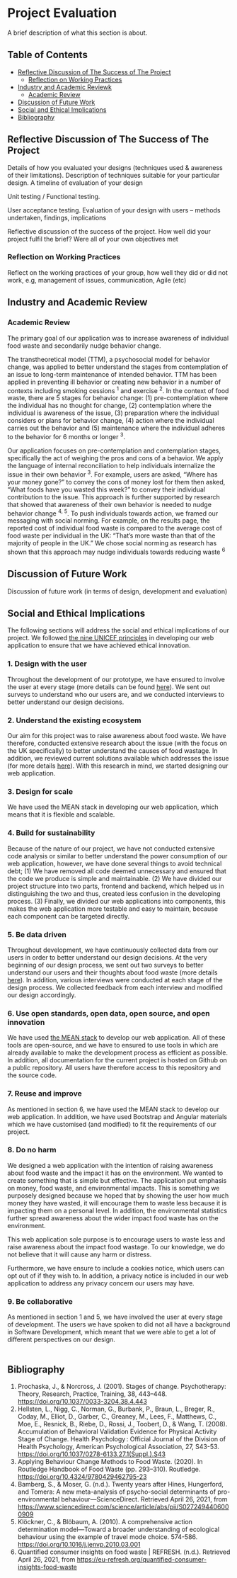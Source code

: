 # Project Evaluation

A brief description of what this section is about.

## Table of Contents
- [Reflective Discussion of The Success of The Project](#reflective-discussion-of-the-success-of-the-project)
	- [Reflection on Working Practices](#reflection-on-working-practices)
- [Industry and Academic Reviewk](#industry-and-academic-review)
	- [Academic Review](#academic-review)
- [Discussion of Future Work](#discussion-of-future-work)
- [Social and Ethical Implications](#social-and-ethical-implications)
- [Bibliography](#bibliography)

## Reflective Discussion of The Success of The Project
Details of how you evaluated your designs (techniques used & awareness of their limitations). Description of techniques suitable for your particular design. A timeline of evaluation of your design

Unit testing / Functional testing.

User acceptance testing. Evaluation of your design with users – methods undertaken, findings, implications

Reflective discussion of the success of the project. How well did your project fulfil the brief? Were all of your own objectives met

### Reflection on Working Practices
Reflect on the working practices of your group, how well they did or did not work, e.g, management of issues, communication, Agile (etc)

## Industry and Academic Review

### Academic Review

The primary goal of our application was to increase awareness of individual food waste and secondarily nudge behavior change. 

The transtheoretical model (TTM), a psychosocial model for behavior change, was applied to better understand the stages from contemplation of an issue to long-term maintenance of intended behavior. TTM has been applied in preventing ill behavior or creating new behavior in a number of contexts including smoking cessions <sup>1</sup> and exercise <sup>2</sup>.  In the context of food waste, there are 5 stages for behavior change: (1) pre-contemplation where the individual has no thought for change, (2) contemplation where the individual is awareness of the issue, (3) preparation where the individual considers or plans for behavior change, (4) action where the individual carries out the behavior and (5) maintenance where the individual adheres to the behavior for 6 months or longer <sup>3</sup>. 

Our application focuses on pre-contemplation and contemplation stages, specifically the act of weighing the pros and cons of a behavior. We apply the language of internal reconciliation to help individuals internalize the issue in their own behavior <sup>3</sup>. For example, users are asked, “Where has your money gone?” to convey the cons of money lost for them then asked, “What foods have you wasted this week?” to convey their individual contribution to the issue.  This approach is further supported by research that showed that awareness of their own behavior is needed to nudge behavior change <sup>4, 5</sup>. To push individuals towards action, we framed our messaging with social norming. For example, on the results page, the reported cost of individual food waste is compared to the average cost of food waste per individual in the UK: “That’s more waste than that of the majority of people in the UK.” We chose social norming as research has shown that this approach may nudge individuals towards reducing waste <sup>6</sup>


## Discussion of Future Work
Discussion of future work (in terms of design, development and evaluation)

## Social and Ethical Implications
The following sections will address the social and ethical implications of our project. We followed [the nine UNICEF principles](https://ssir.org/articles/entry/the_ethics_of_innovation) in developing our web application to ensure that we have achieved ethical innovation.

### 1. Design with the user 
Throughout the development of our prototype, we have ensured to involve the user at every stage (more details can be found [here](/UXDesign.md)). We sent out surveys to understand who our users are, and we conducted interviews to better understand our design decisions.

### 2. Understand the existing ecosystem
Our aim for this project was to raise awareness about food waste. We have therefore, conducted extensive research about the issue (with the focus on the UK specifically) to better understand the causes of food wastage. In addition, we reviewed current solutions available which addresses the issue (for more details [here](#industry-and-academic-review)). With this research in mind, we started designing our web application.

### 3. Design for scale
We have used the MEAN stack in developing our web application, which means that it is flexible and scalable. 

### 4. Build for sustainability
Because of the nature of our project, we have not conducted extensive code analysis or similar to better understand the power consumption of our web application, however, we have done several things to avoid technical debt; (1) We have removed all code deemed unnecessary and ensured that the code we produce is simple and maintainable. (2) We have divided our project structure into two parts, frontend and backend, which helped us in distinguishing the two and thus, created less confusion in the developing process. (3) Finally, we divided our web applications into components, this makes the web application more testable and easy to maintain, because each component can be targeted directly.

### 5. Be data driven
Throughout development, we have continuously collected data from our users in order to better understand our design decisions. At the very beginning of our design process, we sent out two surveys to better understand our users and their thoughts about food waste (more details [here](/UXDesign.md)). In addition, various interviews were conducted at each stage of the design process. We collected feedback from each interview and modified our design accordingly. 

### 6. Use open standards, open data, open source, and open innovation
We have used [the MEAN stack](/SystemImplementation.md) to develop our web application. All of these tools are open-source, and we have to ensured to use tools in which are already available to make the development process as efficient as possible. In addition, all documentation for the current project is hosted on Github on a public repository. All users have therefore access to this repository and the source code.

### 7. Reuse and improve
As mentioned in section 6, we have used the MEAN stack to develop our web application. In addition, we have used Bootstrap and Angular materials which we have customised (and modified) to fit the requirements of our project. 

### 8. Do no harm
We designed a web application with the intention of raising awareness about food waste and the impact it has on the environment. We wanted to create something that is simple but effective. The application put emphasis on money, food waste, and environmental impacts. This is something we purposely designed because we hoped that by showing the user how much money they have wasted, it will encourage them to waste less because it is impacting them on a personal level. In addition, the environmental statistics further spread awareness about the wider impact food waste has on the environment.

This web application sole purpose is to encourage users to waste less and raise awareness about the impact food wastage. To our knowledge, we do not believe that it will cause any harm or distress.

Furthermore, we have ensure to include a cookies notice, which users can opt out of if they wish to. In addition, a privacy notice is included in our web application to address any privacy concern our users may have.

### 9. Be collaborative
As mentioned in section 1 and 5, we have involved the user at every stage of development. The users we have spoken to did not all have a background in Software Development, which meant that we were able to get a lot of different perspectives on our design.
<br></br>


## Bibliography

1. Prochaska, J., & Norcross, J. (2001). Stages of change. Psychotherapy: Theory, Research, Practice, Training, 38, 443–448. https://doi.org/10.1037/0033-3204.38.4.443
2. Hellsten, L., Nigg, C., Norman, G., Burbank, P., Braun, L., Breger, R., Coday, M., Elliot, D., Garber, C., Greaney, M., Lees, F., Matthews, C., Moe, E., Resnick, B., Riebe, D., Rossi, J., Toobert, D., & Wang, T. (2008). Accumulation of Behavioral Validation Evidence for Physical Activity Stage of Change. Health Psychology : Official Journal of the Division of Health Psychology, American Psychological Association, 27, S43-53. https://doi.org/10.1037/0278-6133.27.1(Suppl.).S43
3. Applying Behaviour Change Methods to Food Waste. (2020). In Routledge Handbook of Food Waste (pp. 293–310). Routledge. https://doi.org/10.4324/9780429462795-23
4. Bamberg, S., & Moser, G. (n.d.). Twenty years after Hines, Hungerford, and Tomera: A new meta-analysis of psycho-social determinants of pro-environmental behaviour—ScienceDirect. Retrieved April 26, 2021, from https://www.sciencedirect.com/science/article/abs/pii/S0272494406000909
5. Klöckner, C., & Blöbaum, A. (2010). A comprehensive action determination model—Toward a broader understanding of ecological behaviour using the example of travel mode choice. 574-586. https://doi.org/10.1016/j.jenvp.2010.03.001
6. Quantified consumer insights on food waste | REFRESH. (n.d.). Retrieved April 26, 2021, from https://eu-refresh.org/quantified-consumer-insights-food-waste
